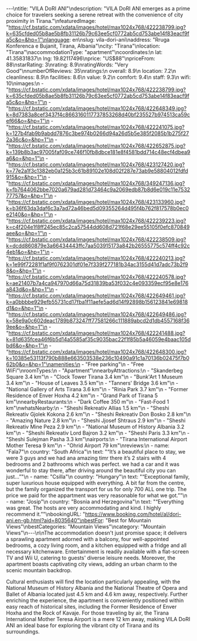 ---\ntitle: "VILA DoRI ANI"\ndescription: "VILA DoRI ANI emerges as a prime choice for travelers seeking a serene retreat with the convenience of city proximity in Tirana."\nfeaturedImage: "https://cf.bstatic.com/xdata/images/hotel/max1024x768/422238799.jpg?k=635cfded05b8ae5b8fb31126b79c63ee5cf0772ab5cd753abe14f83eacf9fa5c&o=&hp=1"\nlanguage: en\nslug: vila-dori-ani\naddress: "Rruga Konferenca e Bujanit, Tirana, Albania"\ncity: "Tirana"\nlocation: "Tirana"\naccommodationType: "apartment"\ncoordinates:\n  lat: 41.35831837\n  lng: 19.82117496\nprice: "US$88"\npriceFrom: 88\nstarRating: 3\nrating: 8.9\nratingWords: "Very Good"\nnumberOfReviews: 35\nratings:\n  overall: 8.9\n  location: 7.2\n  cleanliness: 8.9\n  facilities: 8.6\n  value: 9.2\n  comfort: 9.4\n  staff: 9.3\n  wifi: 10\nimages:\n  - "https://cf.bstatic.com/xdata/images/hotel/max1024x768/422238799.jpg?k=635cfded05b8ae5b8fb31126b79c63ee5cf0772ab5cd753abe14f83eacf9fa5c&o=&hp=1"\n  - "https://cf.bstatic.com/xdata/images/hotel/max1024x768/422648349.jpg?k=8d7383a8cef3437f4c8663160117737853268d40bf235527b974513ca59cef66&o=&hp=1"\n  - "https://cf.bstatic.com/xdata/images/hotel/max1024x768/422241075.jpg?k=127b4fab9b9abdd7876c3be974b0266d94a26d5b5e385f2085b1b275f272a36c&o=&hp=1"\n  - "https://cf.bstatic.com/xdata/images/hotel/max1024x768/422652875.jpg?k=139b8b3ac97005faf09ce746f10fb8dbce181e8f4581bdd714c48ecf4dbea9a6&o=&hp=1"\n  - "https://cf.bstatic.com/xdata/images/hotel/max1024x768/423127420.jpg?k=77e2a1f3c1382eb0a125b3c61b89102e108d02f287e73ab9e58804012fdfd915&o=&hp=1"\n  - "https://cf.bstatic.com/xdata/images/hotel/max1024x768/349247136.jpg?k=fb7644062bbe7020a679ad281d73464c9a2069edb87b8d6e019c11e753277757&o=&hp=1"\n  - "https://cf.bstatic.com/xdata/images/hotel/max1024x768/423133960.jpg?k=b36f63da3daf6c3a7ad72a46bed5d09355264d495f4b762f817578b0ec0e2140&o=&hp=1"\n  - "https://cf.bstatic.com/xdata/images/hotel/max1024x768/422239223.jpg?k=c4f204e1f8ff245ec85c2ca57544dd608d721f68e29ee55105f0efc870849aee&o=&hp=1"\n  - "https://cf.bstatic.com/xdata/images/hotel/max1024x768/422238509.jpg?k=dcdd860879e3a66434443ffc7aa503915173a842b26555775c574ff4c92c4eb1&o=&hp=1"\n  - "https://cf.bstatic.com/xdata/images/hotel/max1024x768/422240213.jpg?k=1e99f72281f1af9f0762301df01e7f339f277181b34ac3155d41d7adc73b2f98&o=&hp=1"\n  - "https://cf.bstatic.com/xdata/images/hotel/max1024x768/422240578.jpg?k=ae21407b7a4ca947970d66a75d31839ba53f032c4e093359ecf95e8e176a843d&o=&hp=1"\n  - "https://cf.bstatic.com/xdata/images/hotel/max1024x768/422649461.jpg?k=a0bbbbe929efb55731cd17fba1f11aefe5ad6d14f92898b156123841e69818d1&o=&hp=1"\n  - "https://cf.bstatic.com/xdata/images/hotel/max1024x768/422649486.jpg?k=58e9a0c602deac1789b873247ff77581266c111889abcd2d1db4557168f369ee&o=&hp=1"\n  - "https://cf.bstatic.com/xdata/images/hotel/max1024x768/422241488.jpg?k=81d635fcea46f6b5d14a5585af35c9035bac22f1f85b5a46059e4baac105dbd6&o=&hp=1"\n  - "https://cf.bstatic.com/xdata/images/hotel/max1024x768/422648300.jpg?k=10385e53113f790b888e663503538e236c10490a91c1a70136b02475f7b062b0&o=&hp=1"\namenities:\n  - "Free parking"\n  - "Free WiFi"\nroomTypes:\n  - "Apartment"\nnearbyAttractions:\n  - "Skanderbeg Square 3.4 km"\n  - "Clock Tower Tirana 3.4 km"\n  - "Bunk'Art 1 Museum 3.4 km"\n  - "House of Leaves 3.5 km"\n  - "Tanners' Bridge 3.6 km"\n  - "National Gallery of Arts Tirana 3.6 km"\n  - "Rinia Park 3.7 km"\n  - "Former Residence of Enver Hoxha 4.2 km"\n  - "Grand Park of Tirana 5 km"\nnearbyRestaurants:\n  - "Dark Coffee 350 m"\n  - "Fast-Food 1 km"\nwhatsNearby:\n  - "Sheshi Rekreativ Allias 1.5 km"\n  - "Sheshi Rekreativ Gjolek Kokona 2.6 km"\n  - "Sheshi Rekreativ Don Bosko 2.8 km"\n  - "Amazing Nature 2.8 km"\n  - "Sheshi Jjosef Shtraus 2.9 km"\n  - "Sheshi Rekreativ Mine Peza 2.9 km"\n  - "National Museum of History Albania 3.2 km"\n  - "Sheshi Rekreativ Lord Bajron 3.2 km"\n  - "Sheshi Paris 3.3 km"\n  - "Sheshi Sulejman Pasha 3.3 km"\nairports:\n  - "Tirana International Airport Mother Teresa 9 km"\n  - "Ohrid Airport 79 km"\nreviews:\n  - name: "Fala7"\n    country: "South Africa"\n    text: "“It’s a beautiful place to stay, we were 3 guys and we had ana amazing timr there it’s 2 stairs with 4 bedrooms and 2 bathrooms which was perfect.
we had a car and it was wonderful to stay there, after driving around the beautiful city you can just...”"\n  - name: "Csilla"\n    country: "Hungary"\n    text: "“Exceptional family, super luxurious house equipped with everything. A bit far from the centre, but the family organized the transport for us for only 700 ALL one trip. The price we paid for the appartment was very reasonable for what we got.”"\n  - name: "Josip"\n    country: "Bosnia and Herzegovina"\n    text: "“Everything was great.
The hosts are very accommodating and kind.
I highly recommend it.”"\nbookingURL: "https://www.booking.com/hotel/al/dori-ani.en-gb.html?aid=8035640"\nbestFor: "Best for Mountain Views"\nbestCategories: "Mountain Views"\ncategory: "Mountain Views"\n---\n\nThe accommodation doesn't just promise space; it delivers a sprawling apartment adorned with a balcony, four well-appointed bedrooms, a cozy living room, and a kitchen equipped with a fridge and all necessary kitchenware. Entertainment is readily available with a flat-screen TV and Wii U, catering to guests' diverse leisure needs. Moreover, the apartment boasts captivating city views, adding an urban charm to the scenic mountain backdrop.

Cultural enthusiasts will find the location particularly appealing, with the National Museum of History Albania and the National Theatre of Opera and Ballet of Albania located just 4.5 km and 4.6 km away, respectively. Further enriching the experience, the apartment is conveniently positioned within easy reach of historical sites, including the Former Residence of Enver Hoxha and the Rock of Kavaje. For those traveling by air, the Tirana International Mother Teresa Airport is a mere 12 km away, making VILA DoRI ANI an ideal base for exploring the vibrant city of Tirana and its surroundings.
